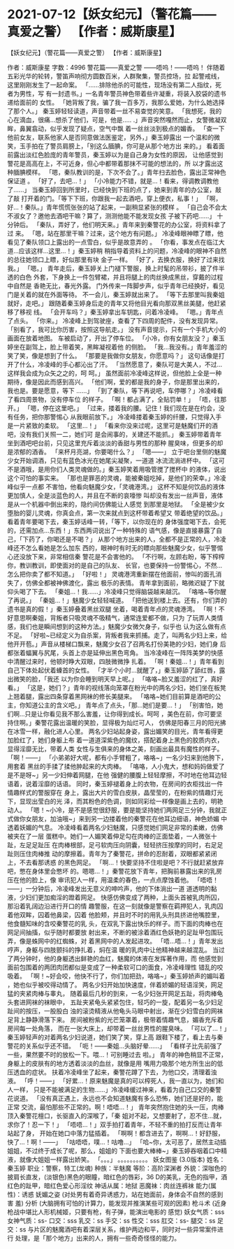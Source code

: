 # 2021-07-12【妖女纪元】（警花篇——真爱之警） 【作者：威斯康星】



【妖女纪元】（警花篇——真爱之警） 【作者：威斯康星】



作者：威斯康星 字数：4996
警花篇——真爱之警
——唔呜！——唔呜！
伴随着五彩光华的轮转，警笛声响彻方圆数百米，人群聚集，警员控场，拉 起警戒线，这里刚刚发生了一起命案。
「……排除他杀的可能性，现场没有第二人指纹，死者为男性，写 有一封遗书。」一名青年警员神色带着些许凝重，将装入胶袋的遗书递给面前的 女性。
「她背叛了我，骗了我一百多万，我那么爱她，为什么她选择了那个人。」 秦玉婷轻轻读道，声音带着一丝不易查觉的笑意。
「我想死，我的心在滴血，很痛...想杀了他们，可是，他是..... .」声音突然嘎然而止，女警微凝双眸，鼻翼翕动，似乎发现了疑点，空气中飘 着一丝丝淡到极点的媚香。
「查一下他前女友，联系他家人是否同意做法医鉴定，另外，」秦玉婷露出 一个温和的微笑，玉手拍在了警员肩膀上，「别这么腼腆，你可是从那个地方出 来的。」
看着面前露出淡红色脸庞的青年警员，秦玉婷以为是自己身为女性的原因， 让他感觉到警花是高高在上，不可近身，但心中都带着那抹不可能的想法的，所 以才露出这种腼腆模样。
「嗯，秦队教训的是，下次不会了。」青年扫去脸色，露出正常神色保证道 。
「好了，去吧...！」
「小冷能力不错，就是...！看来，得调教调教他了......」
当秦玉婷回到所里时，已经快到下班的点了，她来到青年的办公室，敲了敲 打开着的门。「等下下班，你跟我一起去酒吧，穿上便衣，私事！」
「啊，好...！秦队。」青年慌慌张张的站了起来，一副稍显紧张的模样 。
「自己会不会太不淑女了？邀他去酒吧干嘛？算了，测测他能不能发现女孩 子被下药吧......」
十分钟后。
「秦队，弄好了，他们明天来。」青年来到秦警花的办公室，将资料拿了过 来。
「嗯，站在那里干嘛？过来，这个地方有问题。」
冷凌峰眼神瞟了瞟，他看见了秦队领口上露出的一点雪白，似乎是故意弄的 。
「你看，事发点在临江大道...应该这样...这里...！」秦玉婷稍 稍指导着资料上的问题，冷凌峰的眼神不自然的总往她领口上瞟，好似那里有块 金子一样。
「好了，去换衣服，换好了过来找我。」
「嗯。」
青年走后，秦玉婷关上门褪下警服，换上时髦的吊带衫，披了件半透的白色 外套，下身换上一件包臂裙，并且将腿上的肉丝换成黑丝，穿戴的过程中自然是 香艳无比，春光外露。
门外传来一阵脚步声，似乎青年已经换好，看见门是关着的就在外面等待。
不一会儿，秦玉婷就出来了。
「等下去那里叫我秦姐就好，走吧。」
跟随着秦玉婷身后走的青年又将他目光看向那双黑丝美腿，他赶紧移了移视 线。
「会开车吗？」秦玉婷拿出车钥匙，问着冷凌峰。
「嗯。」青年点了点头。
「你来。」
冷凌峰上到驾驶座，查看了下四周的配件，没有发现异常。
「别看了，我可比你历害，按照这导航走。」
没有声音提示，只有一个手机大小的画面在放着地图。
车被启动了，开出了停车位。
「小冷，你有女朋友没？」秦玉婷坐在副驾上，脸上带着笑，黑眸凝视着他 的侧脸。
「我...我没有。」青年羞涩的笑了笑，像是想到了什么。
「那要是我做你女朋友，你愿意吗？」
这句话像是打开了什么，冷凌峰的手心都沁出了汗。
「当然愿意了，秦队可是大美人，不过...这样我会成为众矢之之的，呵 呵。」
虽然面前冷凌峰这样说，但他脸上全是一种期待，像是因此而感到高兴。
「他们啊，爱的都是我的身子，你是那里出来的，我也是。要是愿意，等下 ......」
「到了秦队，等下再说吧，车停哪？」冷凌峰看了看四周景物，没有停车位 的样子。
「啊！都占满了，全贴罚单！」
「唔，往那开。」
「嗯，停在这里吧。」
「过来，搂着我的腰。记住！我们现在是在约会，没有任务，把你那警惕心 从我眼前放下。」
冷凌峰搂着秦玉婷的纤腰，只觉得入手是一片紧致的柔软。
「这里...！」
「看来你没来过呢，这里可是魅魔们开的酒吧，没有我们关照一二，她们可 是会闹事的，关建还不能抓。」
秦玉婷带着青年坐到酒吧吧台前，只见这里充斥着淡淡的香甜与男性的那种 腥臭味，但更多的却是浓郁的酒香。
「来杯月亮湖，你要喝什么？」
「嗯——」
立于吧台里侧的魅魔少女开始调酒，只见有蓝色冰光在她尾尖凝聚，一道道 冰流流淌进杯中。
「这可不是酒哦，是用你们人类灵魂做的。」秦玉婷笑着用吸管搅了搅杯中 的液体，说出这个可怕的事实来。
「那也是罪恶的灵魂，能被秦姐吃掉，是他们的荣幸。」冷凌峰似乎一点都 不害怕，他看向魅魔少女，「灵魂港湾。」
这杯不知是何饮品的液体更加慎人，全是淡蓝色的人，并且在不断的哀嚎惨 叫却没有发出一丝声音，液体是从一个机器中倒出来的，隐约间仿佛能让人感觉 到那里是地狱。
「全是被少女堕胎的婴儿灵魂，你真会点，第一次来就点到这杯带着希望又 带着绝望的饮品。」看着青年要喝下去，秦玉婷话峰一转，「等下，以你现在的 身体强度喝下去，会死的，还需加点...东西！」东西两词说出了一种特殊的 语气感，像是直接暴露了自己，「下药了，你喝还是不喝？」
从那个地方出来的人，全都不是正常的人，冷凌峰还不怎么看她是怎么加东 西的，眼神时有时无的瞟向那些魅魔少女，似乎警惕心还没放下来，非常相信秦 警花是不会害他的。
「不行啊，左顾右盼，等下榨榨你，教训教训，即使面对的是自己的队友、 长官，也要保持一份警惕心，不然...怎么把你卖了都不知道。」
「好啦！」
灵魂港湾重新摆在他面前，惨叫的面孔消失了，仿佛全都被神佛渡化，露出 极乐的表情。
青年拿到面前，略微迟疑了下就仰头喝了下去。
「秦姐...！我......」冷凌峰只觉得脑袋越来越沉。
「咯咯~等你醒了再说。」
「秦姐...！」魅魔少女轻轻喊道。
「把他送到楼上去。还有，你们弄的遗书是真的假！」秦玉婷叠着黑丝双腿 坐着，喝着青年点的灵魂港湾。
「啊！不好意思啊秦姐，背叛者只吸灵魂不吸精气，通常连爱都不做，只为 了玩弄人类情感，我们也是瞬间想到的这种方法。」魅魔少女微欠身子，似乎也 认为这么做有点不足。
「好啦~已经定义为自杀案，背叛者我来抓捕。走了，叫两名少妇上来，给 他开开苞。」声音从楼梯口飘来，魅魔少女召了召两名打份美艳的少妇，她们身 后都张着蝠翼与尻尾，头首上亦是延伸出黑色弯角。
当冷凌峰在一阵阵美梦的快感中清醒过来时，他顿时睁大双眼，四肢微微挣 扎着。
「啊！秦姐...！」青年看到自己下体处起伏着螓首的女性。
「才半个小时...就醒了，」秦玉婷舔了舔红唇，露出微笑的脸，「我还 以为你会睡到明天早上呢。」
「咯咯~脸又羞涩的红了，真好看。」
「这是，她们？」青年的视线落向笼罩在粉光中的两名少妇，她们坐在板凳 上翘着腿，露出四条穿着黑网袜的修长美腿来。
「咯咯~她们目前算是酒吧的公主，你知道公主的含义吧。」
青年点了点头，「那...她们是要...！」
「别害怕，她们啊...只是让你看见我不那么害羞，让你得到成长。呵呵 ，美色在前，你可要坚持住啊。」秦警花露出温暖的笑脸，显得极为灿烂可人， 仿佛是阳春三月的阳光拂在冰雪一样，融化进人心里。
两名少妇站起身姿，露出媚笑的目光，青年看得更加脸红了，她们身躯上布 着一道道深紫色的魔纹，搭配着身上黑色的胶质内衣，显得淫靡无比，带着人类 女性与生俱来的身体之美，刻画出最具有魔性的样子。
「啊！——」
「小弟弟好大呢，都有小手臂粗了，咯咯~」一名少妇来到他胯下，用套着 黑丝的手揉了揉他肿起来的大肉棒。
「咯咯，人小鬼大，想和妈妈做爱了是不是呀~」另一少妇伸着网腿，在他 强健的腰腹上轻轻摩擦，不时地在他耳边轻语着，说着淫靡的话语。
同时，秦玉婷褪着身上的衣物，在房间的衣柜找出一件情趣样式的警服穿在 身上，露出大片的雪白皮肤，晶莹莹的，在粉紫的情趣灯光下，显现出莹白的光 泽，而其粉色的色调，则如同彩绘一样像是画上去的，明艳动人。
「嗯！~小冷，是不是感觉很舒服，要是能坚持她们两网足三分钟，我就正 式做你女朋友，加油哦~」来到另一边搂着他的秦警花在他耳边细语，神色娇媚 中透着妖媚的气息。
冷凌峰看着两名少妇魅魔，只感觉她们网足非常的柔嫩，仿佛被夹在了一层 蛋糕中。她们一人媚笑着伸足勾在肉棒的正面垫着，一人微张十趾，左足足趾压 在肉棒根部，足弓软肉压向阴囊，轻轻挤压按摩的同时，右足足趾则压住肉棒推 动的摩擦着。青年为了秦警花，拼命的忍耐着，双眼都紧紧闭上，不去看那诱惑 的黑色网足。
「啊...！快要坚持不住啦是吧？不行就赶紧放弃吧，憋在身体里会憋坏 的。嗯嗯...！」秦警花放下青年，把胸前暴露出来的乳房压在他的脸上，像 审讯犯人一样，用温柔的春色，一点点摩蚀着他。
「唔唔！——」一分钟后，冷凌峰发出无意义的呻吟声，他的下体淌出一道 道透明的黏液，少妇们更加痴淫的蹬着网足。
快感仿佛变成了两种，上面头首被乳肉所囚，那沿着乳阔边沿进行开口的情 趣警服，在这一刻就像是警察在羁押犯人，乳肉囚着他双眸，囚着他鼻梁，囚着 他脸颊，并且时不时的用乳头刑具挤进他嘴腔里，他食髓知味的含咬秦警花的乳 头，在双乳下露出快乐的样子。而下面的肉棒也在网足间抽搐，似乎随时都要放 射出来，不断的被涂着酒红色妖艳的足趾甲包围玩弄，像是蛛网中的红蜘蛛，对 着黑网中的人发起进攻。
「唔...唔...！」青年发出哼声，身躯与四肢颤抖的挣扎着，焖在温 暖的乳肉中让他精神越来越混乱。
当过了两分钟时，他的身躯透出鲜艳的血红，魅魔的体液在发挥著作用，而 他感觉到面前包围着的两团肉团都似是变成了一种柔软可口的面食，冷凌峰理性 错乱的咬吸着。
「啊！~好会咬，他快不行了，你们加把劲，咯咯~」秦玉婷娇声的媚叫着 ，她也似乎被咬得动情了。
两名少妇开始加快速度，伴着娇媚的轻语淫笑，网足猛的夹紧肉棒与睾丸， 随着最后几秒的到来，一名少妇张开网足五趾，将肉棒龟头套进网袜的袜眼中， 五趾夹紧龟头紧紧包住，轻巧的一旋，配着另一名少妇足趾间的按压，一股股白 浊的滚烫精液从他龟头马眼中射出，渐在少妇雪白的网袜足背上静静滑落下来。
房间被粉紫的光芒笼罩着，极带着情趣气息，媚香充斥着房间每一处角落， 而在一张大床上，却带着一丝丝男性的腥臭味。
「可以了...！」秦玉婷轻声的对着两名少妇说道，她们笑了笑，穿上高 跟鞋下楼了，看上去与秦警花的关系似乎还不错。
「呃！——秦姐...头脑好晕......」
「看样子比先前强了一些，果然要不时的放松一下。喂...！可别睡过去 啦。」
青年的神色稍显不正常，身躯上的皮肤有的地方透着淡淡的血丝，就像是用 嘴用力吸那个地方所生出的低压透血的症状。
扶着冷凌峰坐了起来，秦警花蹲了下去，为他口交，清理着浊液。
「呼！——」
「好累...！原来魅魔是真的可以榨死人，我一直以为，她们和人一样， 只是不能被满足的生物......」冷凌峰缓过神来，看着为自己口交的秦警 花说道。
「没有真正遇上，永远也不会知道魅魔有多么恐怖，她们还是好的，能正常 交流，最怕那些不正常的。啊！唔唔...！」
青年突然抱住她的头一压，肉棒顶入秦警花檀口，长驱直入的深喉了，「秦 姐对不起，又想要射了，忍不住...就，求你了！忍一下！」
「唔唔...！」双手拍打着青年，不轻不重的拍打反而让青年站起了身， 开始在她口中落力猛插着。
「啊啊！都含进去了，啊啊...！好舒服，快了...！啊！——」
「咕唔唔，噗...！咕噜...」
「哈~你，太可恶了，居然主动插姐姐，不过终于成长了呢，那么，姐姐的 下面也要大棒棒~」秦玉婷吞咽着口中精液，就像大姐姐一样露出娇笑。
「。。。」
。。。。。。。。。。
妖女图鉴 (3.0版本)
姓名：秦玉婷
职业：警察，特工(龙魂)
种族：半魅魔
等阶：高阶深渊者
外貌：深咖色的披肩长直发，(淡银色)黑色的眼瞳，暗红色的唇彩，36 D的美乳，无色的指甲，酒红色的趾甲，暗红色爱心形淫纹
神话从属：地狱
恶魔袜：肉丝连裤袜
能力(属性)：诱惑
妩媚之姿 (对处男有着奇异诱惑力，站在她面前，身体会不自然的感到害 羞)
分析 (大脑拥有可怕的计算力，能发现并推演某些可观的因素)
枪斗术 (近身枪战中堪比人形机械姬，只要有枪，有子弹，能演出电影的 感觉)
妖女气质：sss
女神气质：ss-
口交：sss
乳交：ss
手交：ss
性交：sss
肛交：ss-
腿交：ss
足交：ss
与片区的魅魔酒吧有着深层关系，维护两边和平，同时对一些异常案件进行 处理，是「那个地方」出来的人，拥有一些奇奇怪怪的能力。


